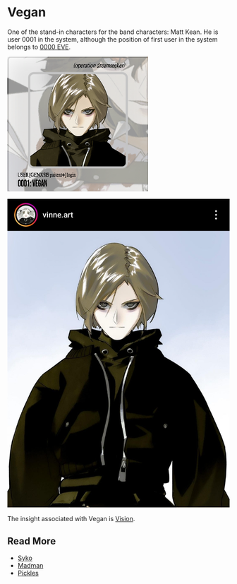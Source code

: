 # Vegan

One of the stand-in characters for the band characters: Matt Kean. He is user 0001 in the system, 
although the position of first user in the system belongs to [0000 EVE](eve).

![img.png](../../Resources/characters/vegan/img.png)

![](../../Resources/characters/vegan/vegan_art.jpg)

The insight associated with Vegan is [Vision](../lore/insight4-vision).

## Read More

- [Syko](syko)
- [Madman](madman)
- [Pickles](pickles)